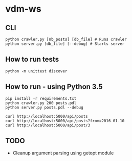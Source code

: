 # vdm-ws

## CLI
```
python crawler.py [nb_posts] [db_file] # Runs crawler
python server.py [db_file] [--debug] # Starts server
```

## How to run tests

```
python -m unittest discover
```

## How to run - using Python 3.5

```
pip install -r requirements.txt
python crawler.py 200 posts.pdl
python server.py posts.pdl --debug

curl http://localhost:5000/api/posts
curl http://localhost:5000/api/posts?from=2016-01-10
curl http://localhost:5000/api/post/3
```

## TODO

* Cleanup argument parsing using getopt module